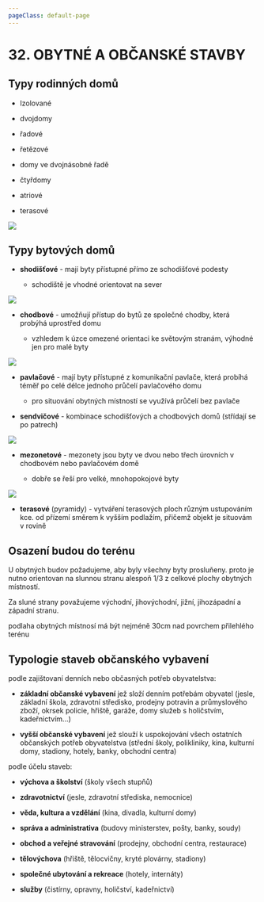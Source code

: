 ```yaml
---
pageClass: default-page
---
```


# 32. OBYTNÉ A OBČANSKÉ STAVBY

## Typy rodinných domů

- Izolované

- dvojdomy 

- řadové

- řetězové

- domy ve dvojnásobné řadě

- čtyřdomy

- atriové 

- terasové

<img class="centered_image" src="/images/pos/32/rodinne.JPG"/>

## Typy bytových domů

- **shodišťové** - mají byty přístupné přímo ze schodišťové podesty
  
  - schodiště je vhodné orientovat na sever

<img class="centered_image" src="/images/pos/32/schodistove.JPG"/>

- **chodbové** - umožňují přístup do bytů ze společné chodby, která probýhá uprostřed domu 
  
  - vzhledem k úzce omezené orientaci ke světovým stranám, výhodné jen pro malé byty

<img class="centered_image" src="/images/pos/32/chodba.JPG"/>

- **pavlačové** - mají byty přístupné z komunikační pavlače, která probíhá téměř po celé délce jednoho průčelí pavlačového domu
  
  - pro situování obytných místností se využívá průčelí bez pavlače

- **sendvičové** - kombinace schodišťových a chodbových domů (střídají se po patrech)

<img class="centered_image" src="/images/pos/32/sedvic.JPG"/> 

- **mezonetové** - mezonety jsou byty ve dvou nebo třech úrovních v chodbovém nebo pavlačovém domě
  
  - dobře se řeší pro velké, mnohopokojové byty

<img class="centered_image" src="/images/pos/32/mezonet.JPG"/>

- **terasové** (pyramidy) - vytváření terasových ploch různým ustupováním kce. od přízemí směrem k vyšším podlažím, přičemž objekt je situovám v rovině

## Osazení budou do terénu

U obytných budov požadujeme, aby byly všechny byty prosluňeny. proto je nutno orientovan na slunnou stranu alespoň 1/3 z celkové plochy obytných místností.

Za sluné strany považujeme východní, jihovýchodní, jižní, jihozápadní a západní stranu.

podlaha obytných místnosí má být nejméně 30cm nad povrchem přilehlého terénu

## Typologie staveb občanského vybavení

podle zajištovaní denních nebo občasných potřeb obyvatelstva:

- **základní občanské vybavení** jež složí denním potřebám obyvatel (jesle, základní škola, zdravotní středisko, prodejny potravin a průmyslového zboží, okrsek policie, hřiště, garáže, domy služeb s holičstvím, kadeřnictvím...)

- **vyšší občanské vybavení** jež slouží k uspokojování všech ostatních občanských potřeb obyvatelstva (střední školy, polikliniky, kina, kulturní domy, stadiony, hotely, banky, obchodní centra)

podle účelu staveb:

- **výchova a školství** (školy všech stupňů)

- **zdravotnictví** (jesle, zdravotní střediska, nemocnice)

- **věda, kultura a vzdělání** (kina, divadla, kulturní domy)

- **správa a administrativa** (budovy ministerstev, pošty, banky, soudy)

- **obchod a veřejné stravování** (prodejny, obchodní centra, restaurace)

- **tělovýchova** (hřiště, tělocvičny, kryté plovárny, stadiony)

- **společné ubytování a rekreace** (hotely, internáty)

- **služby** (čistírny, opravny, holičství, kadeřnictví)